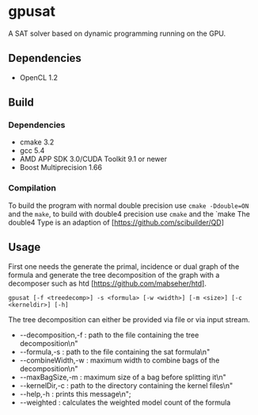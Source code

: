 # gpusat

A SAT solver based on dynamic programming running on the GPU.

## Dependencies

* OpenCL 1.2

## Build

### Dependencies

* cmake 3.2
* gcc 5.4
* AMD APP SDK 3.0/CUDA Toolkit 9.1 or newer
* Boost Multiprecision 1.66

### Compilation

To build the program with normal double precision use `cmake -Ddouble=ON` and the `make`, to build with double4 precision use `cmake` and the `make
The double4 Type is an adaption of [https://github.com/scibuilder/QD]

## Usage

First one needs the generate the primal, incidence or dual graph of the formula and generate the tree decomposition of the graph with a decomposer such as htd [https://github.com/mabseher/htd].

`gpusat [-f <treedecomp>] -s <formula> [-w <width>] [-m <size>] [-c <kerneldir>] [-h]`

The tree decomposition can either be provided via file or via input stream.

*    --decomposition,-f <treedecomp> : <treedecomp> path to the file containing the tree decomposition\n"
*    --formula,-s <formula>          : <formula> path to the file containing the sat formula\n"
*    --combineWidth,-w <width>       : <width> maximum width to combine bags of the decomposition\n"
*    --maxBagSize,-m <size>          : <size> maximum size of a bag before splitting it\n"
*    --kernelDir,-c <kerneldir>      : <kerneldir> path to the directory containing the kernel files\n"
*    --help,-h                       : prints this message\n";
*    --weighted                      : calculates the weighted model count of the formula